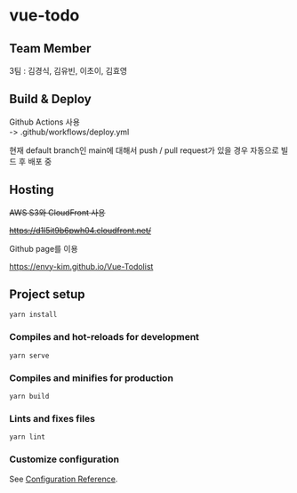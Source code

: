 # vue-todo

## Team Member
3팀 : 김경식, 김유빈, 이초이, 김효영

## Build & Deploy
Github Actions 사용<br/>
 -> .github/workflows/deploy.yml

현재 default branch인 main에 대해서 push / pull request가 있을 경우
자동으로 빌드 후 배포 중

## Hosting
~~AWS S3와 CloudFront 사용~~

~~https://d1l5it9b6pwh04.cloudfront.net/~~

Github page를 이용

https://envy-kim.github.io/Vue-Todolist

## Project setup
```
yarn install
```

### Compiles and hot-reloads for development
```
yarn serve
```

### Compiles and minifies for production
```
yarn build
```

### Lints and fixes files
```
yarn lint
```

### Customize configuration
See [Configuration Reference](https://cli.vuejs.org/config/).
